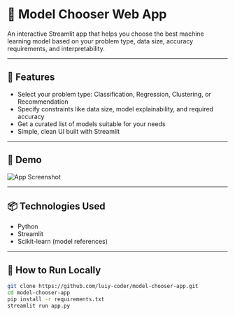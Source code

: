 # 🤖 Model Chooser Web App

An interactive Streamlit app that helps you choose the best machine learning model based on your problem type, data size, accuracy requirements, and interpretability.

---

## 🚀 Features

- Select your problem type: Classification, Regression, Clustering, or Recommendation
- Specify constraints like data size, model explainability, and required accuracy
- Get a curated list of models suitable for your needs
- Simple, clean UI built with Streamlit

---

## 📸 Demo

![App Screenshot](screenshot.png)

---

## 📦 Technologies Used

- Python
- Streamlit
- Scikit-learn (model references)

---

## 📝 How to Run Locally

```bash
git clone https://github.com/luiy-coder/model-chooser-app.git
cd model-chooser-app
pip install -r requirements.txt
streamlit run app.py
